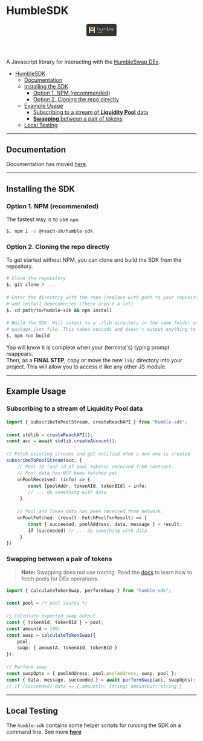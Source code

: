 # HumbleSDK 

<header>
  <img src="./logo-white.svg" width="80" height="auto">
</header>

A Javascript library for interacting with the [HumbleSwap DEx](https://app.humble.sh).

- [HumbleSDK](#humblesdk)
  - [Documentation](#documentation)
  - [Installing the SDK](#installing-the-sdk)
    - [Option 1. NPM (recommended)](#option-1-npm-recommended)
    - [Option 2. Cloning the repo directly](#option-2-cloning-the-repo-directly)
  - [Example Usage](#example-usage)
    - [Subscribing to a stream of **Liquidity Pool** data](#subscribing-to-a-stream-of-liquidity-pool-data)
    - [**Swapping** between a pair of tokens](#swapping-between-a-pair-of-tokens)
  - [Local Testing](#local-testing)

---
## Documentation
Documentation has moved [here](https://reach-sh.github.io/humble-sdk/).

--- 

## Installing the SDK
### Option 1. NPM (recommended)
The fastest way is to use `npm`:
```bash
$. npm i -s @reach-sh/humble-sdk
```

### Option 2. Cloning the repo directly
To get started without NPM, you can clone and build the SDK from the repository. 
```bash
# Clone the repository 
$. git clone # ...

# Enter the directory with the repo (replace with path to your repository clone)
# and install dependencies (there aren't a lot)
$. cd path/to/humble-sdk && npm install

# Build the SDK. Will output to a ./lib directory in the same folder as the 
# package.json file. This takes seconds and doesn't output anything to your terminal.
$. npm run build
``` 
You will know it is complete when your (terminal's) typing prompt reappears.\
Then, as a **FINAL STEP**, copy or move the new `lib/` directory into your project. This will allow you to access it like any other JS module.

---

## Example Usage

### Subscribing to a stream of **Liquidity Pool** data
```typescript
import { subscribeToPoolStream, createReachAPI } from "humble-sdk";

const stdlib = createReachAPI();
const acc = await stdlib.createAccount();

// Fetch existing streams and get notified when a new one is created
subscribeToPoolStream(acc, {
    // Pool ID (and id of pool tokens) received from contract.
    // Pool data has NOT been fetched yet.
    onPoolReceived: (info) => { 
        const [poolAddr, tokenAId, tokenBId] = info;
        // ... do something with data
     },

    // Pool and Token data has been received from network. 
    onPoolFetched: (result: FetchPoolTxnResult) => { 
        const { succeeded, poolAddress, data, message } = result;
        if (succeeded) // ... do something with data
     }
})
```


### **Swapping** between a pair of tokens
> **Note:** Swapping does not use routing. Read the [docs](https://reach-sh.github.io/humble-sdk/) to learn how to fetch pools for DEx operations.
```typescript
import { calculateTokenSwap, performSwap } from "humble-sdk";

const pool = /* pool source */

// Calculate expected swap output
const { tokenAId, tokenBId } = pool;
const amountA = 100;
const swap = calculateTokenSwap({ 
    pool, 
    swap: { amountA, tokenAId, tokenBId } 
});

// Perform swap
const swapOpts = { poolAddress: pool.poolAddress, swap, pool };
const { data, message, succeeded } = await performSwap(acc, swapOpts);
// if (succeeded) data == { amountIn: string; amountOut: string }
```

--- 

## Local Testing
The `humble-sdk` contains some helper scripts for running the SDK on a command line. See more [**here**](./cli/README.md)
